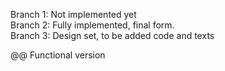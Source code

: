 Branch 1: Not implemented yet  
Branch 2: Fully implemented, final form.  
Branch 3: Design set, to be added code and texts  

@@ Functional version
